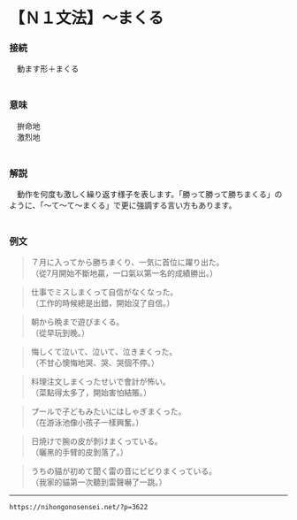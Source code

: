 #  【Ｎ１文法】～まくる

### 接続

　動ます形＋まくる  
　

### 意味

　拚命地  
　激烈地  
　

### 解説

　動作を何度も激しく繰り返す様子を表します。「勝って勝って勝ちまくる」のように、「～て～て～まくる」で更に強調する言い方もあります。  
　

### 例文

>７月に入ってから勝ちまくり、一気に首位に躍り出た。  
（從7月開始不斷地贏，一口氣以第一名的成績勝出。）  

>仕事でミスしまくって自信がなくなった。  
（工作的時候總是出錯，開始沒了自信。）  

>朝から晩まで遊びまくる。  
（從早玩到晚。）  

>悔しくて泣いて、泣いて、泣きまくった。  
（不甘心懊悔地哭、哭、哭個不停。）  

>料理注文しまくったせいで會計が怖い。  
（菜點得太多了，開始害怕結賬。）  

>プールで子どもみたいにはしゃぎまくった。  
（在游泳池像小孩子一樣興奮。）  

>日焼けで腕の皮が剝けまくっている。  
（曬黑的手臂的皮剝落了。）  

>うちの貓が初めて聞く雷の音にビビりまくっている。  
（我家的貓第一次聽到雷聲嚇了一跳。）

---
`https://nihongonosensei.net/?p=3622`